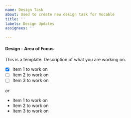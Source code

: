 ```yaml
---
name: Design Task
about: Used to create new design task for Vocable
title: ''
labels: Design Updates
assignees: ''

---
```


#### Design - Area of Focus
This is a template. Description of what you are working on.

- [x] Item 1 to work on
- [ ] Item 2 to work on
- [ ] Item 3 to work on

*or*
* Item 1 to work on
* Item 2 to work on
* Item 3 to work on
